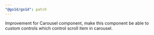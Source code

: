 ```yaml
---
"@go1d/go1d": patch
---
```


Improvement for Carousel component, make this component be able to custom controls which control scroll item in carousel.
